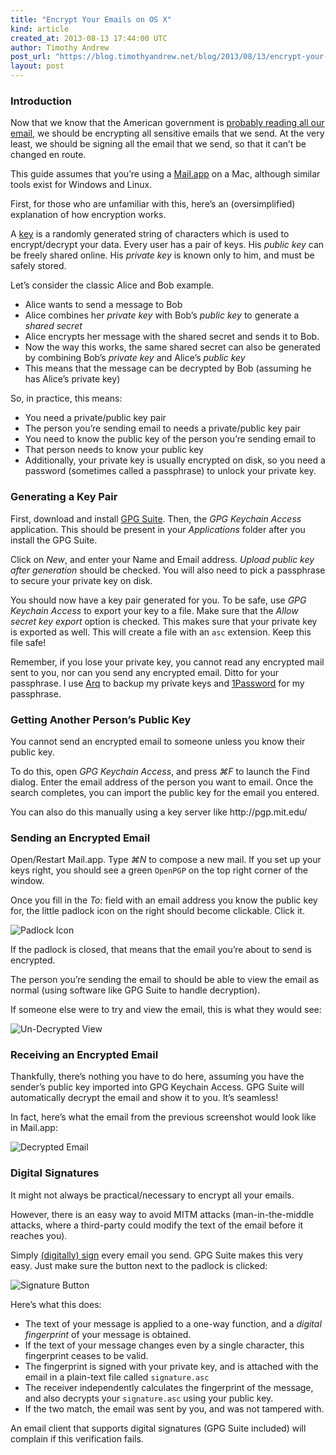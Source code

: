 ```yaml
---
title: "Encrypt Your Emails on OS X"
kind: article
created_at: 2013-08-13 17:44:00 UTC
author: Timothy Andrew
post_url: "https://blog.timothyandrew.net/blog/2013/08/13/encrypt-your-emails-on-os-x/"
layout: post
---
```

<h3>Introduction</h3>

<p>Now that we know that the American government is <a href="http://en.wikipedia.org/wiki/PRISM_(surveillance_program)">probably reading all our email</a>, we should be encrypting all sensitive emails that we send.
At the very least, we should be signing all the email that we send, so that it can&#8217;t be changed en route.</p>

<p>This guide assumes that you&#8217;re using a <a href="http://en.wikipedia.org/wiki/Mail_(application)">Mail.app</a> on a Mac, although similar tools exist for Windows and Linux.</p>

<p>First, for those who are unfamiliar with this, here&#8217;s an (oversimplified) explanation of how encryption works.</p>

<p>A <a href="http://en.wikipedia.org/wiki/Cryptographic_key">key</a> is a randomly generated string of characters which is used to encrypt/decrypt your data.
Every user has a pair of keys. His <em>public key</em> can be freely shared online. His <em>private key</em> is known only to him, and must be safely stored.</p>

<p>Let&#8217;s consider the classic Alice and Bob example.</p>

<ul>
<li>Alice wants to send a message to Bob</li>
<li>Alice combines her <em>private key</em> with Bob&#8217;s <em>public key</em> to generate a <em>shared secret</em></li>
<li>Alice encrypts her message with the shared secret and sends it to Bob.</li>
<li>Now the way this works, the same shared secret can also be generated by combining Bob&#8217;s <em>private key</em> and Alice&#8217;s <em>public key</em></li>
<li>This means that the message can be decrypted by Bob (assuming he has Alice&#8217;s private key)</li>
</ul>


<p>So, in practice, this means:</p>

<ul>
<li>You need a private/public key pair</li>
<li>The person you&#8217;re sending email to needs a private/public key pair</li>
<li>You need to know the public key of the person you&#8217;re sending email to</li>
<li>That person needs to know your public key</li>
<li>Additionally, your private key is usually encrypted on disk, so you need a password (sometimes called a passphrase) to unlock your private key.</li>
</ul>


<h3>Generating a Key Pair</h3>

<p>First, download and install <a href="https://gpgtools.org/">GPG Suite</a>. Then, the <em>GPG Keychain Access</em> application. This should be present in your <em>Applications</em> folder after you install the GPG Suite.</p>

<p>Click on <em>New</em>, and enter your Name and Email address. <em>Upload public key after generation</em> should be checked. You will also need to pick a passphrase to secure your private key on disk.</p>

<p>You should now have a key pair generated for you. To be safe, use <em>GPG Keychain Access</em> to export your key to a file. Make sure that the <em>Allow secret key export</em> option is checked. This makes sure that your private key is exported as well. This will create a file with an <code>asc</code> extension. Keep this file safe!</p>

<p>Remember, if you lose your private key, you cannot read any encrypted mail sent to you, nor can you send any encrypted email. Ditto for your passphrase.
I use <a href="www.haystacksoftware.com/arq/">Arq</a> to backup my private keys and <a href="https://agilebits.com/onepassword">1Password</a> for my passphrase.</p>

<h3>Getting Another Person&#8217;s Public Key</h3>

<p>You cannot send an encrypted email to someone unless you know their public key.</p>

<p>To do this, open <em>GPG Keychain Access</em>, and press <em>⌘F</em> to launch the Find dialog. Enter the email address of the person you want to email.
Once the search completes, you can import the public key for the email you entered.</p>

<p>You can also do this manually using a key server like http://pgp.mit.edu/</p>

<h3>Sending an Encrypted Email</h3>

<p>Open/Restart Mail.app. Type <em>⌘N</em> to compose a new mail.
If you set up your keys right, you should see a green <code>OpenPGP</code> on the top right corner of the window.</p>

<p>Once you fill in the <em>To:</em> field with an email address you know the public key for, the little padlock icon on the right should become clickable. Click it.</p>

<p><img src="https://blog.timothyandrew.net/images/encryption/2.png" alt="Padlock Icon" /></p>

<p>If the padlock is closed, that means that the email you&#8217;re about to send is encrypted.</p>

<p>The person you&#8217;re sending the email to should be able to view the email as normal (using software like GPG Suite to handle decryption).</p>

<p>If someone else were to try and view the email, this is what they would see:</p>

<p><img src="https://blog.timothyandrew.net/images/encryption/3.png" alt="Un-Decrypted View" /></p>

<h3>Receiving an Encrypted Email</h3>

<p>Thankfully, there&#8217;s nothing you have to do here, assuming you have the sender&#8217;s public key imported into GPG Keychain Access.
GPG Suite will automatically decrypt the email and show it to you. It&#8217;s seamless!</p>

<p>In fact, here&#8217;s what the email from the previous screenshot would look like in Mail.app:</p>

<p><img src="https://blog.timothyandrew.net/images/encryption/4.png" alt="Decrypted Email" /></p>

<h3>Digital Signatures</h3>

<p>It might not always be practical/necessary to encrypt all your emails.</p>

<p>However, there is an easy way to avoid MITM attacks (man-in-the-middle attacks, where a third-party could modify the text of the email before it reaches you).</p>

<p>Simply <a href="http://en.wikipedia.org/wiki/Digital_signature">(digitally) sign</a> every email you send. GPG Suite makes this very easy. Just make sure the button next to the padlock is clicked:</p>

<p><img src="https://blog.timothyandrew.net/images/encryption/5.png" alt="Signature Button" /></p>

<p>Here&#8217;s what this does:</p>

<ul>
<li>The text of your message is applied to a one-way function, and a <em>digital fingerprint</em> of your message is obtained.</li>
<li>If the text of your message changes even by a single character, this fingerprint ceases to be valid.</li>
<li>The fingerprint is signed with your private key, and is attached with the email in a plain-text file called <code>signature.asc</code></li>
<li>The receiver independently calculates the fingerprint of the message, and also decrypts your <code>signature.asc</code> using your public key.</li>
<li>If the two match, the email was sent by you, and was not tampered with.</li>
</ul>


<p>An email client that supports digital signatures (GPG Suite included) will complain if this verification fails.</p>

